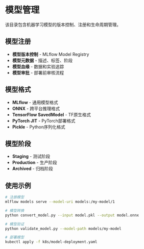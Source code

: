 # 模型管理

该目录包含机器学习模型的版本控制、注册和生命周期管理。

## 模型注册

- **模型版本控制** - MLflow Model Registry
- **模型元数据** - 描述、标签、阶段
- **模型血缘** - 数据和实验追踪
- **模型审批** - 部署前审核流程

## 模型格式

- **MLflow** - 通用模型格式
- **ONNX** - 跨平台推理格式
- **TensorFlow SavedModel** - TF原生格式
- **PyTorch JIT** - PyTorch部署格式
- **Pickle** - Python序列化格式

## 模型阶段

- **Staging** - 测试阶段
- **Production** - 生产阶段
- **Archived** - 归档阶段

## 使用示例

```bash
# 注册模型
mlflow models serve --model-uri models:/my-model/1

# 模型转换
python convert_model.py --input model.pkl --output model.onnx

# 模型验证
python validate_model.py --model-path models/my-model

# 部署模型
kubectl apply -f k8s/model-deployment.yaml
```